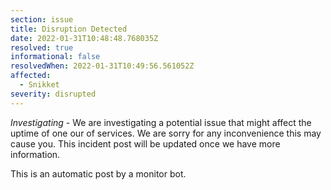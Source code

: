 ```yaml
---
section: issue
title: Disruption Detected
date: 2022-01-31T10:48:48.768035Z
resolved: true
informational: false
resolvedWhen: 2022-01-31T10:49:56.561052Z
affected:
  - Snikket
severity: disrupted
---
```

*Investigating* - We are investigating a potential issue that might affect the uptime of one our of services. We are sorry for any inconvenience this may cause you. This incident post will be updated once we have more information.

This is an automatic post by a monitor bot.
        